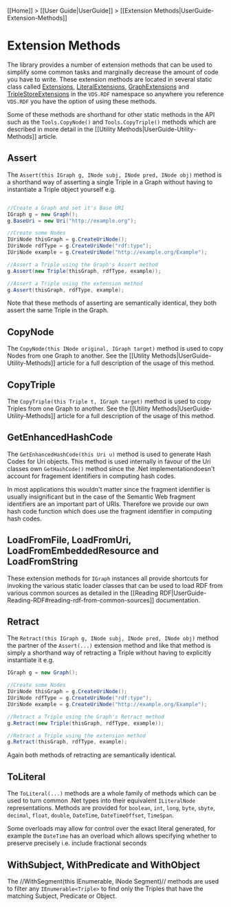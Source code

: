 [[Home]] > [[User Guide|UserGuide]] > [[Extension Methods|UserGuide-Extension-Methods]]

# Extension Methods 

The library provides a number of extension methods that can be used to simplify some common tasks and marginally decrease the amount of code you have to write. These extension methods are located in several static class called [Extensions](https://dotnetrdf.github.io/api/html/T_VDS_RDF_Extensions.htm), [LiteralExtensions](https://dotnetrdf.github.io/api/html/T_VDS_RDF_LiteralExtensions.htm), [GraphExtensions](https://dotnetrdf.github.io/api/html/T_VDS_RDF_GraphExtensions.htm) and [TripleStoreExtensions](https://dotnetrdf.github.io/api/html/T_VDS_RDF_TripleStoreExtensions.htm) in the `VDS.RDF` namespace so anywhere you reference `VDS.RDF` you have the option of using these methods.

Some of these methods are shorthand for other static methods in the API such as the `Tools.CopyNode()` and `Tools.CopyTriple()` methods which are described in more detail in the [[Utility Methods|UserGuide-Utility-Methods]] article.

## Assert 

The `Assert(this IGraph g, INode subj, INode pred, INode obj)` method is a shorthand way of asserting a single Triple in a Graph without having to instantiate a Triple object yourself e.g.

```csharp

//Create a Graph and set it's Base URI
IGraph g = new Graph();
g.BaseUri = new Uri("http://example.org");

//Create some Nodes
IUriNode thisGraph = g.CreateUriNode();
IUriNode rdfType = g.CreateUriNode("rdf:type");
IUriNode example = g.CreateUriNode("http://example.org/Example");

//Assert a Triple using the Graph's Assert method
g.Assert(new Triple(thisGraph, rdfType, example));

//Assert a Triple using the extension method
g.Assert(thisGraph, rdfType, example);
```

Note that these methods of asserting are semantically identical, they both assert the same Triple in the Graph.

## CopyNode 

The `CopyNode(this INode original, IGraph target)` method is used to copy Nodes from one Graph to another. See the [[Utility Methods|UserGuide-Utility-Methods]] article for a full description of the usage of this method.

## CopyTriple 

The `CopyTriple(this Triple t, IGraph target)` method is used to copy Triples from one Graph to another. See the [[Utility Methods|UserGuide-Utility-Methods]] article for a full description of the usage of this method.

## GetEnhancedHashCode 

The `GetEnhancedHashCode(this Uri u)` method is used to generate Hash Codes for Uri objects. This method is used internally in favour of the Uri classes own `GetHashCode()` method since the .Net implementationdoesn't account for fragement identifiers in computing hash codes.

In most applications this wouldn't matter since the fragment identifier is usually insignificant but in the case of the Semantic Web fragment identifiers are an important part of URIs. Therefore we provide our own hash code function which does use the fragment identifier in computing hash codes.

## LoadFromFile, LoadFromUri, LoadFromEmbeddedResource and LoadFromString 

These extension methods for `IGraph` instances all provide shortcuts for invoking the various static loader classes that can be used to load RDF from various common sources as detailed in the [[Reading RDF|UserGuide-Reading-RDF#reading-rdf-from-common-sources]] documentation.


## Retract 

The `Retract(this IGraph g, INode subj, INode pred, INode obj)` method the partner of the `Assert(...)` extension method and like that method is simply a shorthand way of retracting a Triple without having to explicitly instantiate it e.g.

```csharp
IGraph g = new Graph();

//Create some Nodes
IUriNode thisGraph = g.CreateUriNode();
IUriNode rdfType = g.CreateUriNode("rdf:type");
IUriNode example = g.CreateUriNode("http://example.org/Example");

//Retract a Triple using the Graph's Retract method
g.Retract(new Triple(thisGraph, rdfType, example));

//Retract a Triple using the extension method
g.Retract(thisGraph, rdfType, example);
```

Again both methods of retracting are semantically identical.

## ToLiteral 

The `ToLiteral(...)` methods are a whole family of methods which can be used to turn common .Net types into their equivalent `ILiteralNode` representations.  Methods are provided for `boolean`, `int`, `long`, `byte`, `sbyte`, `decimal`, `float`, `double`, `DateTime`, `DateTimeOffset`, `TimeSpan`.

Some overloads may allow for control over the exact literal generated, for example the `DateTime` has an overload which allows specifying whether to preserve precisely i.e. include fractional seconds

## WithSubject, WithPredicate and WithObject 

The //WithSegment(this IEnumerable<Triple>, INode Segment)// methods are used to filter any `IEnumerable<Triple>` to find only the Triples that have the matching Subject, Predicate or Object.